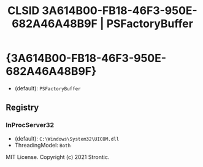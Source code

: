 ﻿---
title: "CLSID 3A614B00-FB18-46F3-950E-682A46A48B9F | PSFactoryBuffer"
excerpt: What is COM-Object CLSID 3A614B00-FB18-46F3-950E-682A46A48B9F?
---

# {3A614B00-FB18-46F3-950E-682A46A48B9F}

* (default): `PSFactoryBuffer`

## Registry


### InProcServer32

* (default): `C:\Windows\System32\UICOM.dll`
* ThreadingModel: `Both`

MIT License. Copyright (c) 2021 Strontic.



